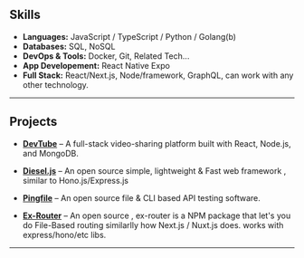 ## Skills

- **Languages:** JavaScript / TypeScript / Python / Golang(b)
- **Databases:** SQL, NoSQL  
- **DevOps & Tools:** Docker, Git, Related Tech...
- **App Developement:** React Native Expo
- **Full Stack:** React/Next.js, Node/framework, GraphQL, can work with any other technology.
---

## Projects

- **[DevTube](https://github.com/pradeepbgs/devtube)** – A full-stack video-sharing platform built with React, Node.js, and MongoDB.  

- **[Diesel.js](https://github.com/pradeepbgs/diesel)** – An open source simple, lightweight & Fast web framework , similar to Hono.js/Express.js  

- **[Pingfile](https://github.com/pradeepbgs/pingfile)** – An open source file & CLI based API testing software.  

- **[Ex-Router](https://github.com/pradeepbgs/ex-router)** – An open source , ex-router is a NPM package that let's you do File-Based routing similarlly how Next.js / Nuxt.js does. 
works with express/hono/etc libs.

---
